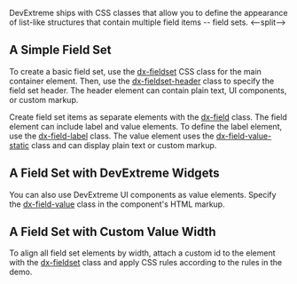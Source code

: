 DevExtreme ships with CSS classes that allow you to define the appearance of list-like structures that contain multiple field items -- field sets.
<--split-->

## A Simple Field Set

To create a basic field set, use the [dx-fieldset](/Documentation/ApiReference/UI_Components/CSS_Classes/#dx-fieldset) CSS class for the main container element. Then, use the [dx-fieldset-header](/Documentation/ApiReference/UI_Components/CSS_Classes/#dx-fieldset-header) class to specify the field set header. The header element can contain plain text, UI components, or custom markup. 

Create field set items as separate elements with the [dx-field](/Documentation/ApiReference/UI_Components/CSS_Classes/#dx-field) class. The field element can include label and value elements. To define the label element, use the [dx-field-label](/Documentation/ApiReference/UI_Components/CSS_Classes/#dx-field-label) class. The value element uses the [dx-field-value-static](/Documentation/ApiReference/UI_Components/CSS_Classes/#dx-field-value-static) class and can display plain text or custom markup. 

## A Field Set with DevExtreme Widgets

You can also use DevExtreme UI components as value elements. Specify the [dx-field-value](/Documentation/ApiReference/UI_Components/CSS_Classes/#dx-field-value) class in the component's HTML markup.

## A Field Set with Custom Value Width

To align all field set elements by width, attach a custom id to the element with the [dx-fieldset](/Documentation/ApiReference/UI_Components/CSS_Classes/#dx-fieldset) class and apply CSS rules according to the rules in the demo.